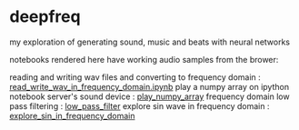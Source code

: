 # deepfreq
my exploration of generating sound, music and beats with neural networks

notebooks rendered here have working audio samples from the brower:

reading and writing wav files and converting to frequency domain : [read_write_wav_in_frequency_domain.ipynb](http://nbviewer.jupyter.org/github/dwiel/deepfreq/blob/master/read_write_wav_in_frequency_domain.ipynb)
play a numpy array on ipython notebook server's sound device : [play_numpy_array](http://nbviewer.jupyter.org/github/dwiel/deepfreq/blob/master/play_numpy_array.ipynb)
frequency domain low pass filtering : [low_pass_filter](http://nbviewer.jupyter.org/github/dwiel/deepfreq/blob/master/low_pass_filter.ipynb)
explore sin wave in frequency domain : [explore_sin_in_frequency_domain](http://nbviewer.jupyter.org/github/dwiel/deepfreq/blob/master/explore_sin_in_frequency_domain.ipynb) 
